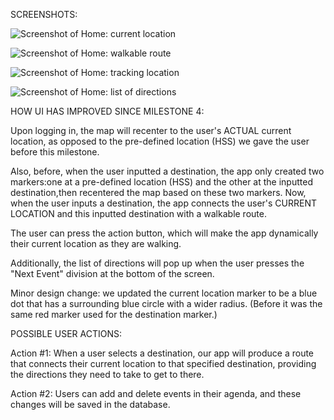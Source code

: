 SCREENSHOTS:


![Screenshot of Home: current location](https://github.com/ltliang1/cogs121/blob/master/images/Milestone5/Screen%20Shot%202018-05-16%20at%203.36.28%20AM.png)



![Screenshot of Home: walkable route](https://github.com/ltliang1/cogs121/blob/master/images/Milestone5/Screen%20Shot%202018-05-16%20at%203.36.51%20AM.png)



![Screenshot of Home: tracking location](https://github.com/ltliang1/cogs121/blob/master/images/Milestone5/Screen%20Shot%202018-05-16%20at%203.37.03%20AM.png)



![Screenshot of Home: list of directions](https://github.com/ltliang1/cogs121/blob/master/images/Milestone5/Screen%20Shot%202018-05-16%20at%203.37.19%20AM.png)




HOW UI HAS IMPROVED SINCE MILESTONE 4:

Upon logging in, the map will recenter to the user's ACTUAL current location,
as opposed to the pre-defined location (HSS) we gave the user before this 
milestone.

Also, before, when the user inputted a destination, the app only created two 
markers:one at a pre-defined location (HSS) and the other at the inputted 
destination,then recentered the map based on these two markers. Now, when the 
user inputs a destination, the app connects the user's CURRENT LOCATION and 
this inputted destination with a walkable route.

The user can press the action button, which will make the app dynamically their
current location as they are walking.

Additionally, the list of directions will pop up when the user presses the 
"Next Event" division at the bottom of the screen.

Minor design change: we updated the current location marker to be a blue dot
that has a surrounding blue circle with a wider radius. (Before it was the same
red marker used for the destination marker.)


POSSIBLE USER ACTIONS:

Action #1:
When a user selects a destination, our app will produce a route that connects
their current location to that specified destination, providing the directions
they need to take to get to there.


Action #2:
Users can add and delete events in their agenda, and these changes will be
saved in the database.
